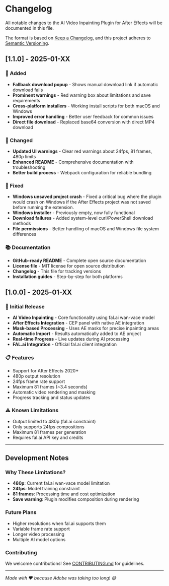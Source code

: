 # Changelog

All notable changes to the AI Video Inpainting Plugin for After Effects will be documented in this file.

The format is based on [Keep a Changelog](https://keepachangelog.com/en/1.0.0/),
and this project adheres to [Semantic Versioning](https://semver.org/spec/v2.0.0.html).

## [1.1.0] - 2025-01-XX

### 🎉 Added
- **Fallback download popup** - Shows manual download link if automatic download fails
- **Prominent warnings** - Red warning box about limitations and save requirements
- **Cross-platform installers** - Working install scripts for both macOS and Windows
- **Improved error handling** - Better user feedback for common issues
- **Direct file download** - Replaced base64 conversion with direct MP4 download

### 🔧 Changed
- **Updated UI warnings** - Clear red warnings about 24fps, 81 frames, 480p limits
- **Enhanced README** - Comprehensive documentation with troubleshooting
- **Better build process** - Webpack configuration for reliable bundling

### 🐛 Fixed
- **Windows unsaved project crash** - Fixed a critical bug where the plugin would crash on Windows if the After Effects project was not saved before running the extension.
- **Windows installer** - Previously empty, now fully functional
- **Download failures** - Added system-level curl/PowerShell download methods
- **File permissions** - Better handling of macOS and Windows file system differences

### 📚 Documentation
- **GitHub-ready README** - Complete open source documentation
- **License file** - MIT license for open source distribution
- **Changelog** - This file for tracking versions
- **Installation guides** - Step-by-step for both platforms

## [1.0.0] - 2025-01-XX

### 🎉 Initial Release
- **AI Video Inpainting** - Core functionality using fal.ai wan-vace model
- **After Effects Integration** - CEP panel with native AE integration
- **Mask-based Processing** - Uses AE masks for precise inpainting areas
- **Automatic Import** - Results automatically added to AE project
- **Real-time Progress** - Live updates during AI processing
- **FAL.ai Integration** - Official fal.ai client integration

### 📋 Features
- Support for After Effects 2020+
- 480p output resolution
- 24fps frame rate support
- Maximum 81 frames (~3.4 seconds)
- Automatic video rendering and masking
- Progress tracking and status updates

### ⚠️ Known Limitations
- Output limited to 480p (fal.ai constraint)
- Only supports 24fps compositions
- Maximum 81 frames per generation
- Requires fal.ai API key and credits

---

## Development Notes

### Why These Limitations?
- **480p**: Current fal.ai wan-vace model limitation
- **24fps**: Model training constraint
- **81 frames**: Processing time and cost optimization
- **Save warning**: Plugin modifies composition during rendering

### Future Plans
- Higher resolutions when fal.ai supports them
- Variable frame rate support
- Longer video processing
- Multiple AI model options

### Contributing
We welcome contributions! See [CONTRIBUTING.md](CONTRIBUTING.md) for guidelines.

---

*Made with ❤️ because Adobe was taking too long! 😅*